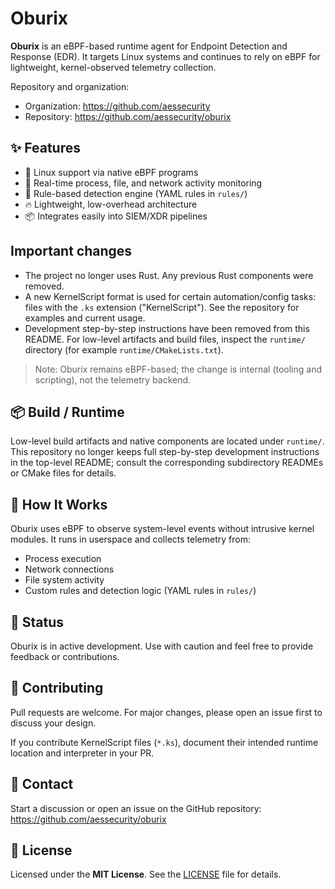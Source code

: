 # Oburix

**Oburix** is an eBPF-based runtime agent for Endpoint Detection and Response (EDR). It targets Linux systems and continues to rely on eBPF for lightweight, kernel-observed telemetry collection.

Repository and organization:

- Organization: https://github.com/aessecurity
- Repository: https://github.com/aessecurity/oburix

## ✨ Features

- 🐧 Linux support via native eBPF programs
- 📡 Real-time process, file, and network activity monitoring
- 🚨 Rule-based detection engine (YAML rules in `rules/`)
- 🔥 Lightweight, low-overhead architecture
- 📦 Integrates easily into SIEM/XDR pipelines

## Important changes

- The project no longer uses Rust. Any previous Rust components were removed.
- A new KernelScript format is used for certain automation/config tasks: files with the `.ks` extension ("KernelScript"). See the repository for examples and current usage.
- Development step-by-step instructions have been removed from this README. For low-level artifacts and build files, inspect the `runtime/` directory (for example `runtime/CMakeLists.txt`).

> Note: Oburix remains eBPF-based; the change is internal (tooling and scripting), not the telemetry backend.

## 📦 Build / Runtime

Low-level build artifacts and native components are located under `runtime/`. This repository no longer keeps full step-by-step development instructions in the top-level README; consult the corresponding subdirectory READMEs or CMake files for details.

## 🧠 How It Works

Oburix uses eBPF to observe system-level events without intrusive kernel modules. It runs in userspace and collects telemetry from:

- Process execution
- Network connections
- File system activity
- Custom rules and detection logic (YAML rules in `rules/`)

## 🚧 Status

Oburix is in active development. Use with caution and feel free to provide feedback or contributions.

## 🤝 Contributing

Pull requests are welcome. For major changes, please open an issue first to discuss your design.

If you contribute KernelScript files (`*.ks`), document their intended runtime location and interpreter in your PR.

## 📣 Contact

Start a discussion or open an issue on the GitHub repository: https://github.com/aessecurity/oburix

## 📄 License

Licensed under the **MIT License**. See the [LICENSE](./LICENSE) file for details.
